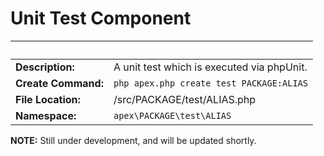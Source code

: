 
# Unit Test Component

&nbsp; | &nbsp;
------------ |------------ 
**Description:** | A unit test which is executed via phpUnit.
**Create Command:** | `php apex.php create test PACKAGE:ALIAS`
**File Location:** | /src/PACKAGE/test/ALIAS.php
**Namespace:** | `apex\PACKAGE\test\ALIAS`


**NOTE:** Still under development, and will be updated shortly.

